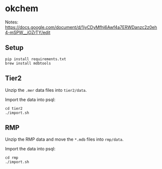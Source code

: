 okchem
======

Notes: https://docs.google.com/document/d/1iyCDyMfhj6Awf4a7ERWDanzc2z0eh4-mSPW__iOZrTY/edit

Setup
-----

```
pip install requirements.txt
brew install mdbtools
```

Tier2
-----

Unzip the `.mer` data files into `tier2/data`.

Import the data into psql:

```
cd tier2
./import.sh
```

RMP
---

Unzip the RMP data and move the `*.mdb` files into `rmp/data`.

Import the data into psql:

```
cd rmp
./import.sh
```
